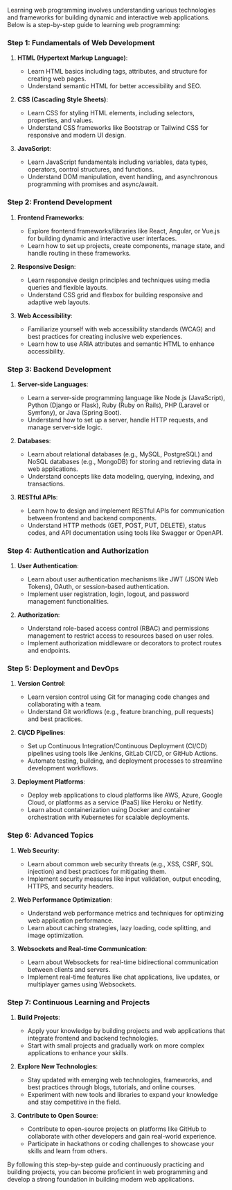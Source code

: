 Learning web programming involves understanding various technologies and frameworks for building dynamic and interactive web applications. Below is a step-by-step guide to learning web programming:

### Step 1: Fundamentals of Web Development
1. **HTML (Hypertext Markup Language)**:
   - Learn HTML basics including tags, attributes, and structure for creating web pages.
   - Understand semantic HTML for better accessibility and SEO.

2. **CSS (Cascading Style Sheets)**:
   - Learn CSS for styling HTML elements, including selectors, properties, and values.
   - Understand CSS frameworks like Bootstrap or Tailwind CSS for responsive and modern UI design.

3. **JavaScript**:
   - Learn JavaScript fundamentals including variables, data types, operators, control structures, and functions.
   - Understand DOM manipulation, event handling, and asynchronous programming with promises and async/await.

### Step 2: Frontend Development
1. **Frontend Frameworks**:
   - Explore frontend frameworks/libraries like React, Angular, or Vue.js for building dynamic and interactive user interfaces.
   - Learn how to set up projects, create components, manage state, and handle routing in these frameworks.

2. **Responsive Design**:
   - Learn responsive design principles and techniques using media queries and flexible layouts.
   - Understand CSS grid and flexbox for building responsive and adaptive web layouts.

3. **Web Accessibility**:
   - Familiarize yourself with web accessibility standards (WCAG) and best practices for creating inclusive web experiences.
   - Learn how to use ARIA attributes and semantic HTML to enhance accessibility.

### Step 3: Backend Development
1. **Server-side Languages**:
   - Learn a server-side programming language like Node.js (JavaScript), Python (Django or Flask), Ruby (Ruby on Rails), PHP (Laravel or Symfony), or Java (Spring Boot).
   - Understand how to set up a server, handle HTTP requests, and manage server-side logic.

2. **Databases**:
   - Learn about relational databases (e.g., MySQL, PostgreSQL) and NoSQL databases (e.g., MongoDB) for storing and retrieving data in web applications.
   - Understand concepts like data modeling, querying, indexing, and transactions.

3. **RESTful APIs**:
   - Learn how to design and implement RESTful APIs for communication between frontend and backend components.
   - Understand HTTP methods (GET, POST, PUT, DELETE), status codes, and API documentation using tools like Swagger or OpenAPI.

### Step 4: Authentication and Authorization
1. **User Authentication**:
   - Learn about user authentication mechanisms like JWT (JSON Web Tokens), OAuth, or session-based authentication.
   - Implement user registration, login, logout, and password management functionalities.

2. **Authorization**:
   - Understand role-based access control (RBAC) and permissions management to restrict access to resources based on user roles.
   - Implement authorization middleware or decorators to protect routes and endpoints.

### Step 5: Deployment and DevOps
1. **Version Control**:
   - Learn version control using Git for managing code changes and collaborating with a team.
   - Understand Git workflows (e.g., feature branching, pull requests) and best practices.

2. **CI/CD Pipelines**:
   - Set up Continuous Integration/Continuous Deployment (CI/CD) pipelines using tools like Jenkins, GitLab CI/CD, or GitHub Actions.
   - Automate testing, building, and deployment processes to streamline development workflows.

3. **Deployment Platforms**:
   - Deploy web applications to cloud platforms like AWS, Azure, Google Cloud, or platforms as a service (PaaS) like Heroku or Netlify.
   - Learn about containerization using Docker and container orchestration with Kubernetes for scalable deployments.

### Step 6: Advanced Topics
1. **Web Security**:
   - Learn about common web security threats (e.g., XSS, CSRF, SQL injection) and best practices for mitigating them.
   - Implement security measures like input validation, output encoding, HTTPS, and security headers.

2. **Web Performance Optimization**:
   - Understand web performance metrics and techniques for optimizing web application performance.
   - Learn about caching strategies, lazy loading, code splitting, and image optimization.

3. **Websockets and Real-time Communication**:
   - Learn about Websockets for real-time bidirectional communication between clients and servers.
   - Implement real-time features like chat applications, live updates, or multiplayer games using Websockets.

### Step 7: Continuous Learning and Projects
1. **Build Projects**:
   - Apply your knowledge by building projects and web applications that integrate frontend and backend technologies.
   - Start with small projects and gradually work on more complex applications to enhance your skills.

2. **Explore New Technologies**:
   - Stay updated with emerging web technologies, frameworks, and best practices through blogs, tutorials, and online courses.
   - Experiment with new tools and libraries to expand your knowledge and stay competitive in the field.

3. **Contribute to Open Source**:
   - Contribute to open-source projects on platforms like GitHub to collaborate with other developers and gain real-world experience.
   - Participate in hackathons or coding challenges to showcase your skills and learn from others.

By following this step-by-step guide and continuously practicing and building projects, you can become proficient in web programming and develop a strong foundation in building modern web applications.